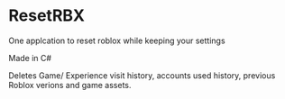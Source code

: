 # ResetRBX
One applcation to reset roblox while keeping your settings

Made in C#

Deletes Game/ Experience visit history, accounts used history, previous Roblox verions and game assets.
